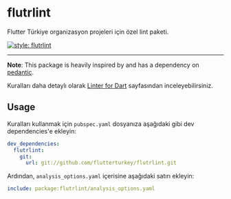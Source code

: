# flutrlint

Flutter Türkiye organizasyon projeleri için özel lint paketi.

[![style: flutrlint][badge]][badge_link]

---

**Note**: This package is heavily inspired by and has a dependency on [pedantic](https://github.com/dart-lang/pedantic).

Kuralları daha detaylı olarak [Linter for Dart](https://dart-lang.github.io/linter/index.html) sayfasından inceleyebilirsiniz.

## Usage

Kuralları kullanmak için `pubspec.yaml` dosyanıza aşağıdaki gibi dev dependencies'e ekleyin:

```yaml
dev_dependencies:
  flutrlint:
    git:
      url: git://github.com/flutterturkey/flutrlint.git
```

Ardından, `analysis_options.yaml` içerisine aşağıdaki satırı ekleyin:

```yaml
include: package:flutrlint/analysis_options.yaml
```

[badge]: https://img.shields.io/badge/style-flutrlint-blue.svg
[badge_link]: https://github.com/flutterturkey/flutrlint
